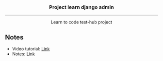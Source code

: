 <h3 align="center">Project learn django admin</h3>

---

<p align="center">
  Learn to code test-hub project
</p>

## Notes
- Video tutorial: [Link](https://www.youtube.com/watch?v=djHsh4V79Yo&list=PLOLrQ9Pn6cazhaxNDhcOIPYXt2zZhAXKO&index=2&ab_channel=VeryAcademy)
- Notes: [Link](https://github.com/minhphong306/til/blob/master/document/django-admin.md)


[comment]: <> (## 🧐 About <a name = "about"></a>)

[comment]: <> ([comment]: <> &#40;This is a monorepo &#40;repo contains many project&#41;, contains all services using common in Starbots system:&#41;)

[comment]: <> ([comment]: <> &#40;- [service-auth &#40;backend&#41;]&#40;docs/service-auth/README.md&#41;&#41;)

[comment]: <> ([comment]: <> &#40;- [service-token &#40;backend&#41;]&#40;docs/service-graphql-gateway/README.md&#41;&#41;)

[comment]: <> ([comment]: <> &#40;- [service-wallet &#40;backend&#41;]&#40;docs/service-graphql-gateway/README.md&#41;&#41;)

[comment]: <> (### Service map)

[comment]: <> (![]&#40;assets/flow-charts/01-overview.drawio.png&#41;)

[comment]: <> (### Tutorials)
